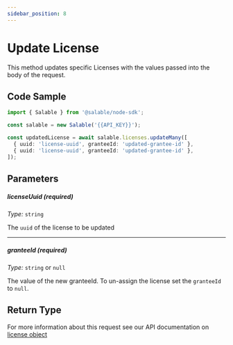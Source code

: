 ```yaml
---
sidebar_position: 8
---
```


# Update License

This method updates specific Licenses with the values passed into the body of the request.

## Code Sample

```typescript
import { Salable } from '@salable/node-sdk';

const salable = new Salable('{{API_KEY}}');

const updatedLicense = await salable.licenses.updateMany([
  { uuid: 'license-uuid', granteeId: 'updated-grantee-id' },
  { uuid: 'license-uuid', granteeId: 'updated-grantee-id' },
]);
```

## Parameters

##### licenseUuid (_required_)

_Type:_ `string`

The `uuid` of the license to be updated

---

##### granteeId (_required_)

_Type:_ `string` or `null`

The value of the new granteeId. To un-assign the license set the `granteeId` to `null`.

## Return Type

For more information about this request see our API documentation on [license object](https://docs.salable.app/api/v2#tag/Licenses/operation/getLicenseByUuid)
